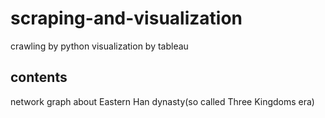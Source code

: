 # scraping-and-visualization
crawling by python
visualization by tableau

contents
---------------------------
network graph about Eastern Han dynasty(so called Three Kingdoms era)
